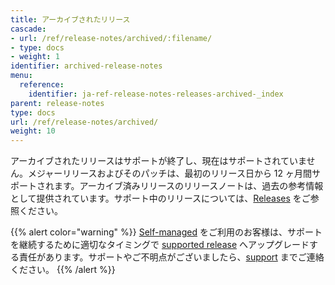 ```yaml
---
title: アーカイブされたリリース
cascade:
- url: /ref/release-notes/archived/:filename/
- type: docs
- weight: 1
identifier: archived-release-notes
menu:
  reference:
    identifier: ja-ref-release-notes-releases-archived-_index
parent: release-notes
type: docs
url: /ref/release-notes/archived/
weight: 10
---
```


アーカイブされたリリースはサポートが終了し、現在はサポートされていません。メジャーリリースおよびそのパッチは、最初のリリース日から 12 ヶ月間サポートされます。アーカイブ済みリリースのリリースノートは、過去の参考情報として提供されています。サポート中のリリースについては、[Releases](/ref/release-notes/) をご参照ください。

{{% alert color="warning" %}}
[Self-managed](/guides/hosting/hosting-options/self-managed/) をご利用のお客様は、サポートを継続するために適切なタイミングで [supported release](/ref/releases-notes/) へアップグレードする責任があります。サポートやご不明点がございましたら、[support](mailto:support@wandb.com) までご連絡ください。
{{% /alert %}}
